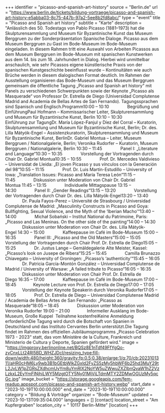 +++
identifier = "picasso-and-spanish-art-history"
source = "Berlin.de"
url = "https://www.berlin.de/tickets/bildung-vortraege/picasso-and-spanish-art-history-e5abba03-8c75-447b-97a2-5ee8b2fd8abc/"
type = "event"
title = "Picasso and Spanish art history"
subtitle = "Karte"
description = "Anlässlich des 50. Todestags von Pablo Picasso (1881–1973) hat die Skulpturensammlung und Museum für Byzantinische Kunst das Museum Berggruen zu der Sonderpräsentation Spanische Dialoge. Picasso aus dem Museum Berggruen zu Gast im Bode-Museum im Bode-Museum eingeladen. In diesem Rahmen tritt eine Auswahl von Arbeiten Picassos aus dem Museum Berggruen im Bode-Museum mit spanischen Kunstwerken aus dem 14. bis zum 18. Jahrhundert in Dialog. Hierbei wird unmittelbar anschaulich, wie sehr Picassos eigene künstlerische Praxis von der spanischen Kunstgeschichte beeinflusst wurde – Kontinuitäten wie auch Brüche werden in diesem dialogischen Format deutlich. Im Rahmen der Ausstellung organisieren das Bode-Museum und das Museum Berggruen gemeinsam die öffentliche Tagung „Picasso and Spanish art history“ mit Panels zu verschiedenen Schwerpunkten sowie der Keynote „Picasso als Masquerade“ von Professor Dr. Estrella de Diego (Universidad Complutense Madrid and Academia de Bellas Artes de San Fernando). Tagungssprachen sind Spanisch und Englisch.Programm10:00 – 10:10               Begrüßung und EinführungPaul Hofmann – Kommissarischer Leiter, Skulpturensammlung und Museum für Byzantinische Kunst, Berlin 10:10 – 10:30               Einführung zur TagungDr. María López-Fanjul y Díez del Corral – Kuratorin, Skulpturensammlung und Museum für Byzantinische Kunst, Berlin; Dr. des. Lilla Mátyók-Engel – Assistenzkuratorin, Skulpturensammlung und Museum für Byzantinische Kunst, BerlinDr. Gabriel Montua – Leiter, Museum Berggruen / Nationalgalerie, Berlin; Veronika Rudorfer – Kuratorin, Museum Berggruen / Nationalgalerie, Berlin 10:30 – 11:45               Panel I: „Literature and Language“10:30 – 10:35               Vorstellung der Vortragenden durch Chair Dr. Gabriel Montua10:35 – 10:55               Prof. Dr. Mercedes Valdivieso – Universidat de Lleida: „El joven Picasso y sus vínculos con la Generación del 98“10:55 – 11:15               Prof. Dr. Luis Martín-Estudillo – University of Iowa: „Translation Issues: Picasso and María Teresa León“11:15 – 11:45               Diskussion unter Moderation von Chair Dr. Gabriel Montua 11:45 – 13:15               Individuelle Mittagspause 13:15 – 14:30               Panel II: „Gender Readings“13:15 – 13:20               Vorstellung der Vortragenden durch Chair Dr. des. Lilla Mátyók-Engel13:20 – 13:40               Dr. Paula Fayos-Perez – Université de Strasbourg / Universidad Complutense de Madrid: „Masculinity Constructs in Picasso and Goya: Bullfighting, Sexual Violence, and the Myth of the ‘Iberian Macho’“13:40 – 14:00               Michał Sobański – Institut National du Patrimoine, Paris: „Picasso and Las Meninas. On the other side of the painting“14:00 – 14:30               Diskussion unter Moderation von Chair Dr. des. Lilla Mátyók-Engel 14:30 – 15:00               Kaffeepause im Café im Bode-Museum 15:00 – 16:35               Panel III: „Picasso and the Old Masters“15:00 – 15:05               Vorstellung der Vortragenden durch Chair Prof. Dr. Estrella de Diego15:05 – 15:25               Dr. Justus Lange – Gemäldegalerie Alte Meister, Kassel: „Picasso’s look on Jusepe de Ribera“15:25 – 15:45               Camilla Brunazzo Chiavegato – University of Groningen: „Picasso’s ‘authenticity’“15:45 – 16:05               Dr. Patricia García-Montón González – Universidad Complutense de Madrid / University of Warsaw: „A failed tribute to Picasso“16:05 – 16:35               Diskussion unter Moderation von Chair Prof. Dr. Estrella de Diego 16:35 – 17:00               Kaffeepause im Café im Bode-Museum 17:00 – 18:45              Keynote Lecture von Prof. Dr. Estrella de Diego17:00 – 17:05               Vorstellung der Keynote Speakerin durch Veronika Rudorfer17:05 – 18:05               Prof. Dr. Estrella de Diego – Universidad Complutense Madrid / Academia de Bellas Artes de San Fernando: „Picasso as Masquerade“18:05 – 18:45               Diskussion unter Moderation von Veronika Rudorfer 19:00 – 21:00              Informeller Ausklang im Bode-Museum, Große Kuppel  Teilnahme kostenfreiKeine Anmeldung erforderlichDie Tagung wird durch die Botschaft von Spanien in Deutschland und das Instituto Cervantes Berlin unterstützt.Die Tagung findet im Rahmen des offiziellen Jubiläumsprogramms „Picasso Celebration 1973 - 2023“ statt, das vom Ministère de la Culture, Frankreich und Ministerio de Cultura y Deporte, Spanien gefördert wird."
image = "https://imgproxy.berlinonline.net/BQSz8E1nTdf49FfYgQo-zyCnxLLt24RI5BD_WHZJDcI/resizing_type:fill-down/width:480/height:360/gravity:fp:0.5:0.38/enlarge:1/q:70/cb:2023101311/aHR0cHM6Ly9wb3B1bGEtbWlkZGxld2FyZS5zMy5hbWF6b25hd3MuY29tL2JvLW1pZGRsZXdhcmUvYm8uYmRlX2NoYW5uZWwuZXZlbnQvaW1hZ2VzLzkxL2EyYmFlNjhiLWY5MzgtOTY5Ny01MjViLTdmMTY2ZDMwOGUzMy5qcGc.jpg"
image_bucket = "https://storage.googleapis.com/fem-readup.appspot.com/picasso-and-spanish-art-history.webp"
start_date = "2023-10-19T10:00:00.000"
end_date = "2023-10-19T10:00:00.000"
category = "Bildung & Vorträge"
organizer = "Bode-Museum"
updated = "2023-10-13T09:35:04.000"
languages = []
[contact]
location_street = "Am Kupfergraben"
location_city = " 10117 Berlin-Mitte"
[location]
+++